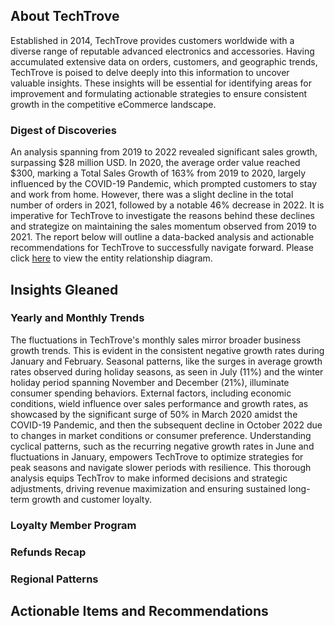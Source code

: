 ## About TechTrove

Established in 2014, TechTrove provides customers worldwide with a diverse range of reputable advanced electronics and accessories. Having accumulated extensive data on orders, customers, and geographic trends, TechTrove is poised to delve deeply into this information to uncover valuable insights. These insights will be essential for identifying areas for improvement and formulating actionable strategies to ensure consistent growth in the competitive eCommerce landscape.

### Digest of Discoveries

An analysis spanning from 2019 to 2022 revealed significant sales growth, surpassing $28 million USD. In 2020, the average order value reached $300, marking a Total Sales Growth of 163% from 2019 to 2020, largely influenced by the COVID-19 Pandemic, which prompted customers to stay and work from home. However, there was a slight decline in the total number of orders in 2021, followed by a notable 46% decrease in 2022. It is imperative for TechTrove to investigate the reasons behind these declines and strategize on maintaining the sales momentum observed from 2019 to 2021. The report below will outline a data-backed analysis and actionable recommendations for TechTrove to successfully navigate forward. Please click [here](TechTrove_ERD.png) to view the entity relationship diagram. 

## Insights Gleaned

### Yearly and Monthly Trends

The fluctuations in TechTrove's monthly sales mirror broader business growth trends. This is evident in the consistent negative growth rates during January and February. Seasonal patterns, like the surges in average growth rates observed during holiday seasons, as seen in July (11%) and the winter holiday period spanning November and December (21%), illuminate consumer spending behaviors. External factors, including economic conditions, wield influence over sales performance and growth rates, as showcased by the significant surge of 50% in March 2020 amidst the COVID-19 Pandemic, and then the subsequent decline in October 2022 due to changes in market conditions or consumer preference. Understanding cyclical patterns, such as the recurring negative growth rates in June and fluctuations in January, empowers TechTrove to optimize strategies for peak seasons and navigate slower periods with resilience. This thorough analysis equips TechTrov to make informed decisions and strategic adjustments, driving revenue maximization and ensuring sustained long-term growth and customer loyalty.




### Loyalty Member Program

### Refunds Recap

### Regional Patterns

## Actionable Items and Recommendations 


